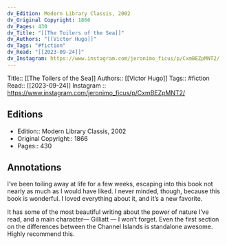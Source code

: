 ```yaml
---
dv_Edition: Modern Library Classis, 2002
dv_Original Copyright: 1866
dv_Pages: 430
dv_Title: "[[The Toilers of the Sea]]"
dv_Authors: "[[Victor Hugo]]"
dv_Tags: "#fiction"
dv_Read: "[[2023-09-24]]"
dv_Instagram: https://www.instagram.com/jeronimo_ficus/p/CxmBEZpMNT2/
---
```

Title:: [[The Toilers of the Sea]]
Authors:: [[Victor Hugo]]
Tags:: #fiction 
Read:: [[2023-09-24]]
Instagram :: https://www.instagram.com/jeronimo_ficus/p/CxmBEZpMNT2/

## Editions
- Edition:: Modern Library Classis, 2002
- Original Copyright:: 1866
- Pages:: 430

## Annotations

I’ve been toiling away at life for a few weeks, escaping into this book not nearly as much as I would have liked. I never minded, though, because this book is wonderful. I loved everything about it, and it’s a new favorite.   
  
It has some of the most beautiful writing about the power of nature I’ve read, and a main character— Gilliatt — I won’t forget. Even the first section on the differences between the Channel Islands is standalone awesome. Highly recommend this.
